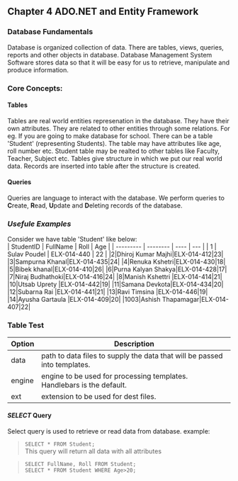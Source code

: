 ## Chapter 4 ADO.NET and Entity Framework
### Database Fundamentals
Database is organized collection of data. There are tables, views, queries, reports and other objects in database.
Database Management System Software stores data so that it will be easy for us to retrieve, manipulate and produce information.
### Core Concepts:
#### Tables
Tables are real world entities represenation in the database. They have their own attributes. They are related to other entities through some relations. 
For eg. If you are going to make database for school. There can be a table 'Student' (representing Students). The table may have attributes like age, roll number etc. Student table may be realted to other tables like Faculty, Teacher, Subject etc.
Tables give structure in which we put our real world data. Records are inserted into table after the structure is created.
#### Queries
Queries are language to interact with the database. We perform queries to **C**reate, **R**ead, **U**pdate and **D**eleting records of the database.
### *Usefule Examples* ###
Consider we have table 'Student' like below:  
| StudentID | FullName | Roll | Age |
| --------- | -------- | ---- | --- |
| 1 | Sulav Poudel | ELX-014-440 | 22 |
|2|Dhiroj Kumar Majhi|ELX-014-412|23|
|3|Sampurna Khanal|ELX-014-435|24|
|4|Renuka Kshetri|ELX-014-430|18|
|5|Bibek khanal|ELX-014-410|26|
|6|Purna Kalyan Shakya|ELX-014-428|17|
|7|Niraj Budhathoki|ELX-014-416|24|
|8|Manish Kshettri |ELX-014-414|21|
|10|Utsab Uprety |ELX-014-442|19|
|11|Samana Devkota|ELX-014-434|20|
|12|Subarna Rai |ELX-014-441|21|
|13|Ravi Timsina |ELX-014-446|19|
|14|Ayusha Gartaula |ELX-014-409|20|
|1003|Ashish Thapamagar|ELX-014-407|22|

### Table Test ###
| Option | Description |
| ------ | ----------- |
| data   | path to data files to supply the data that will be passed into templates. |
| engine | engine to be used for processing templates. Handlebars is the default. |
| ext    | extension to be used for dest files. |

#### *SELECT* Query ###
Select query is used to retrieve or read data from database.
example:  
>   `SELECT * FROM Student;`  
This query will return all data with all attributes
  
>   `SELECT FullName, Roll FROM Student;`  
>   `SELECT * FROM Student WHERE Age>20;`

